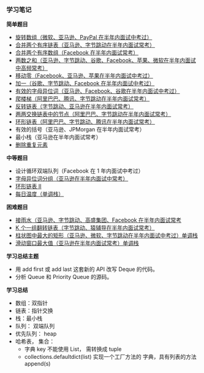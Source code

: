 ### 学习笔记

**简单题目**

- [旋转数组（微软、亚马逊、PayPal 在半年内面试中考过）](rotate.py)
- [合并两个有序链表（亚马逊、字节跳动在半年内面试常考）](merge.py)
- [合并两个有序数组（Facebook 在半年内面试常考）](mergeTwoLists.py)
- [两数之和（亚马逊、字节跳动、谷歌、Facebook、苹果、微软在半年内面试中高频常考）](twoSum.py.py)
- [移动零（Facebook、亚马逊、苹果在半年内面试中考过）](moveZeroes.py)
- [加一（谷歌、字节跳动、Facebook 在半年内面试中考过）](plusOne.py)
- [有效的字母异位词（亚马逊、Facebook、谷歌在半年内面试中考过）](isAnagram.py)
- [爬楼梯（阿里巴巴、腾讯、字节跳动在半年内面试常考）](ClimbingStairs.py)
- [反转链表（字节跳动、亚马逊在半年内面试常考）](reverseList.py)
- [两两交换链表中的节点（阿里巴巴、字节跳动在半年内面试常考）](swapPairs.py)
- [环形链表（阿里巴巴、字节跳动、腾讯在半年内面试常考）](hasCycle.py)
- 有效的括号（亚马逊、JPMorgan 在半年内面试常考）
- 最小栈（亚马逊在半年内面试常考）
- [删除重复元素](removeDuplicates.py)

**中等题目**

- 设计循环双端队列（Facebook 在 1 年内面试中考过）
- [字母异位词分组（亚马逊在半年内面试中常考）](groupAnagrams.py)
- [环形链表 II](detectCycle.py)
- [每日温度（单调栈）](dailyTemperatures.py)

**困难题目**

- [接雨水（亚马逊、字节跳动、高盛集团、Facebook 在半年内面试常考](trap.py)
- [K 个一组翻转链表（字节跳动、猿辅导在半年内面试常考）](reverseKGroup.py)
- [柱状图中最大的矩形（亚马逊、微软、字节跳动在半年内面试中考过）单调栈 ](largestRectangleArea.py)
- [滑动窗口最大值（亚马逊在半年内面试常考）单调栈 ](maxSlidingWindow.py)

**学习总结主题**

- 用 add first 或 add last 这套新的 API 改写 Deque 的代码。
- 分析 Queue 和 Priority Queue 的源码。

**学习总结**

- 数组：双指针
- 链表：指针交换
- 栈：最小栈
- 队列： 双端队列
- 优先队列： heap
- 哈希表， 集合：
  - 字典 key 不能使用 List， 需转换成 tuple
  - collections.defaultdict(list) 实现一个工厂方法的 字典，具有列表的方法 append(s)